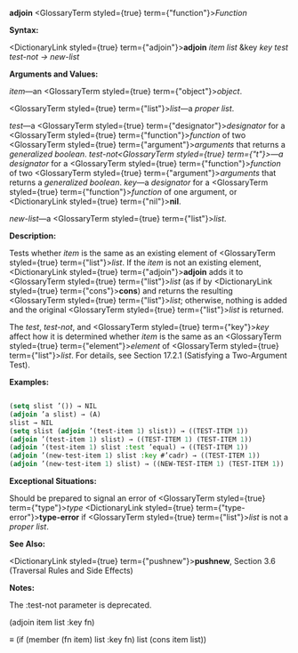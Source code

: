 **adjoin** <GlossaryTerm styled={true} term={"function"}><i>Function</i></GlossaryTerm> 



**Syntax:** 



<DictionaryLink styled={true} term={"adjoin"}><b>adjoin</b></DictionaryLink> *item list* &amp;key *key test test-not → new-list* 



**Arguments and Values:** 



*item*—an <GlossaryTerm styled={true} term={"object"}><i>object</i></GlossaryTerm>. 



<GlossaryTerm styled={true} term={"list"}><i>list</i></GlossaryTerm>—a *proper list*. 



*test*—a <GlossaryTerm styled={true} term={"designator"}><i>designator</i></GlossaryTerm> for a <GlossaryTerm styled={true} term={"function"}><i>function</i></GlossaryTerm> of two <GlossaryTerm styled={true} term={"argument"}><i>arguments</i></GlossaryTerm> that returns a *generalized boolean*. *test-not<GlossaryTerm styled={true} term={"t"}><i>—a </i></GlossaryTerm>designator* for a <GlossaryTerm styled={true} term={"function"}><i>function</i></GlossaryTerm> of two <GlossaryTerm styled={true} term={"argument"}><i>arguments</i></GlossaryTerm> that returns a *generalized boolean*. *key*—a *designator* for a <GlossaryTerm styled={true} term={"function"}><i>function</i></GlossaryTerm> of one argument, or <DictionaryLink styled={true} term={"nil"}><b>nil</b></DictionaryLink>. 



*new-list*—a <GlossaryTerm styled={true} term={"list"}><i>list</i></GlossaryTerm>. 



**Description:** 



Tests whether *item* is the same as an existing element of <GlossaryTerm styled={true} term={"list"}><i>list</i></GlossaryTerm>. If the *item* is not an existing element, <DictionaryLink styled={true} term={"adjoin"}><b>adjoin</b></DictionaryLink> adds it to <GlossaryTerm styled={true} term={"list"}><i>list</i></GlossaryTerm> (as if by <DictionaryLink styled={true} term={"cons"}><b>cons</b></DictionaryLink>) and returns the resulting <GlossaryTerm styled={true} term={"list"}><i>list</i></GlossaryTerm>; otherwise, nothing is added and the original <GlossaryTerm styled={true} term={"list"}><i>list</i></GlossaryTerm> is returned. 



The *test*, *test-not*, and <GlossaryTerm styled={true} term={"key"}><i>key</i></GlossaryTerm> affect how it is determined whether *item* is the same as an <GlossaryTerm styled={true} term={"element"}><i>element</i></GlossaryTerm> of <GlossaryTerm styled={true} term={"list"}><i>list</i></GlossaryTerm>. For details, see Section 17.2.1 (Satisfying a Two-Argument Test). 



**Examples:**
```lisp

(setq slist ’()) → NIL 
(adjoin ’a slist) → (A) 
slist → NIL 
(setq slist (adjoin ’(test-item 1) slist)) → ((TEST-ITEM 1)) 
(adjoin ’(test-item 1) slist) → ((TEST-ITEM 1) (TEST-ITEM 1)) 
(adjoin ’(test-item 1) slist :test ’equal) → ((TEST-ITEM 1)) 
(adjoin ’(new-test-item 1) slist :key #’cadr) → ((TEST-ITEM 1)) 
(adjoin ’(new-test-item 1) slist) → ((NEW-TEST-ITEM 1) (TEST-ITEM 1)) 

```
**Exceptional Situations:** 



Should be prepared to signal an error of <GlossaryTerm styled={true} term={"type"}><i>type</i></GlossaryTerm> <DictionaryLink styled={true} term={"type-error"}><b>type-error</b></DictionaryLink> if <GlossaryTerm styled={true} term={"list"}><i>list</i></GlossaryTerm> is not a *proper list*. 



**See Also:** 



<DictionaryLink styled={true} term={"pushnew"}><b>pushnew</b></DictionaryLink>, Section 3.6 (Traversal Rules and Side Effects) 







 



 



**Notes:** 



The :test-not parameter is deprecated. 



(adjoin item list :key fn) 



*≡* (if (member (fn item) list :key fn) list (cons item list)) 



